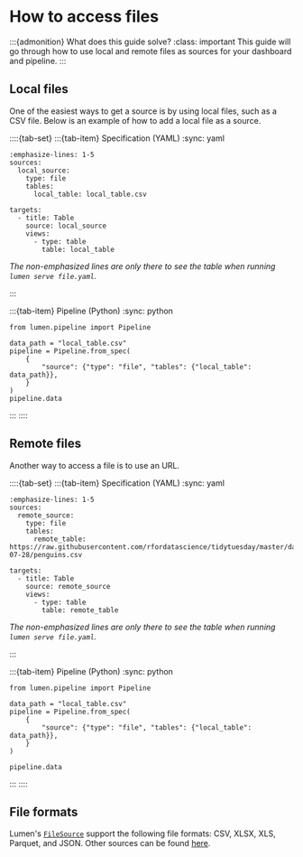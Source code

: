 # How to access files

:::{admonition} What does this guide solve?
:class: important
This guide will go through how to use local and remote files as sources for your dashboard and pipeline.
:::

## Local files
One of the easiest ways to get a source is by using local files, such as a CSV file.
Below is an example of how to add a local file as a source.

::::{tab-set}
:::{tab-item} Specification (YAML)
:sync: yaml
``` {code-block} yaml
:emphasize-lines: 1-5
sources:
  local_source:
    type: file
    tables:
      local_table: local_table.csv

targets:
  - title: Table
    source: local_source
    views:
      - type: table
        table: local_table
```
_The non-emphasized lines are only there to see the table when running `lumen serve file.yaml`._

:::

:::{tab-item} Pipeline (Python)
:sync: python
``` {code-block} python
from lumen.pipeline import Pipeline

data_path = "local_table.csv"
pipeline = Pipeline.from_spec(
    {
        "source": {"type": "file", "tables": {"local_table": data_path}},
    }
)
pipeline.data

```
:::
::::


## Remote files
Another way to access a file is to use an URL.


::::{tab-set}
:::{tab-item} Specification (YAML)
:sync: yaml
``` {code-block} yaml
:emphasize-lines: 1-5
sources:
  remote_source:
    type: file
    tables:
      remote_table: https://raw.githubusercontent.com/rfordatascience/tidytuesday/master/data/2020/2020-07-28/penguins.csv

targets:
  - title: Table
    source: remote_source
    views:
      - type: table
        table: remote_table
```
_The non-emphasized lines are only there to see the table when running `lumen serve file.yaml`._

:::

:::{tab-item} Pipeline (Python)
:sync: python
``` {code-block} python
from lumen.pipeline import Pipeline

data_path = "local_table.csv"
pipeline = Pipeline.from_spec(
    {
        "source": {"type": "file", "tables": {"local_table": data_path}},
    }
)

pipeline.data
```
:::
::::


## File formats
Lumen's [`FileSource`](../../reference/source/FileSource) support the following file formats: CSV, XLSX, XLS, Parquet, and JSON.
Other sources can be found [here](../../reference/source).
